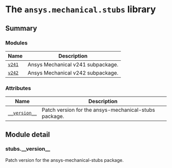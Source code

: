 # The `ansys.mechanical.stubs` library

<a id="summary"></a>

## Summary

### Modules

| Name | Description |
|--------------------------------------------------------------|-------------------------------------|
| [`v241`](v241/index.md#module-ansys.mechanical.stubs.v241)   | Ansys Mechanical v241 subpackage.   |
| [`v242`](v242/index.md#module-ansys.mechanical.stubs.v242)   | Ansys Mechanical v242 subpackage.   |

### Attributes

| Name | Description |
|---------------------------------------|---------------------------------------------------------|
| [`__version__`](#stubs.__version__)   | Patch version for the ansys-mechanical-stubs package.   |

<a id="module-detail"></a>

## Module detail

<a id="stubs.__version__"></a>

### stubs.\_\_version_\_

Patch version for the ansys-mechanical-stubs package.

<!-- !! processed by numpydoc !! -->

